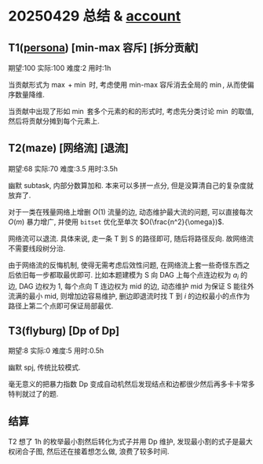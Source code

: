 # 20250429 总结 & [account](https://www.luogu.com.cn/paste/znpos813)

## T1([persona](https://www.luogu.com.cn/problem/P8253)) [min-max 容斥] [拆分贡献]

期望:100 实际:100 难度:2 用时:1h

当贡献形式为 $\max + \min$ 时, 考虑使用 min-max 容斥消去全局的 $\min$, 从而使偏序数量降维.

当贡献中出现了形如 $\min$ 套多个元素的和的形式时, 考虑先分类讨论 $\min$ 的取值, 然后将贡献分摊到每个元素上.

## T2(maze) [网络流] [退流]

期望:68 实际:70 难度:3.5 用时:3.5h

幽默 subtask, 内部分数算加和. 本来可以多拼一点分, 但是没算清自己的复杂度就放弃了.

对于一类在残量网络上增删 $O(1)$ 流量的边, 动态维护最大流的问题, 可以直接每次 $O(m)$ 暴力增广, 并使用 ``bitset`` 优化至单次 $O(\frac{n^2}{\omega})$.

网络流可以退流. 具体来说, 走一条 T 到 S 的路径即可, 随后将路径反向. 故网络流不需要线段树分治.

由于网络流的反悔机制, 使得无需考虑后效性问题, 在网络流上套一些奇怪东西之后依旧每一步都取最优即可. 比如本题建模为 S 向 DAG 上每个点连边权为 $a_i$ 的边, DAG 边权为 1, 每个点向 T 连边权为 mid 的边, 动态维护 mid 为保证 S 能往外流满的最小 mid, 则增加边容易维护, 删边即退流时找 T 到 $i$ 的边权最小的点作为路径上第二个点即可保证局部最优.

## T3(flyburg) [Dp of Dp]

期望:8 实际:0 难度:5 用时:0.5h

幽默 spj, 传统比较模式.

毫无意义的把暴力指数 Dp 变成自动机然后发现结点和边都很少然后再多卡卡常多特判就过了的题.

## 结算

T2 想了 1h 的枚举最小割然后转化为式子并用 Dp 维护, 发现最小割的式子是最大权闭合子图, 然后还在接着想怎么做, 浪费了较多时间.
